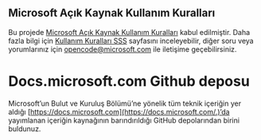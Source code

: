 ## <a name="microsoft-open-source-code-of-conduct"></a>Microsoft Açık Kaynak Kullanım Kuralları

Bu projede [Microsoft Açık Kaynak Kullanım Kuralları](https://opensource.microsoft.com/codeofconduct/) kabul edilmiştir.
Daha fazla bilgi için [Kullanım Kuralları SSS](https://opensource.microsoft.com/codeofconduct/faq/) sayfasını inceleyebilir, diğer soru veya yorumlarınız için [opencode@microsoft.com](mailto:opencode@microsoft.com) ile iletişime geçebilirsiniz.

# <a name="docsmicrosoftcom-github-repository"></a>Docs.microsoft.com Github deposu

Microsoft’un Bulut ve Kuruluş Bölümü’ne yönelik tüm teknik içeriğin yer aldığı [https://docs.microsoft.com](https://docs.microsoft.com/.)’da yayımlanan içeriğin kaynağının barındırıldığı GitHub depolarından birini buldunuz.
